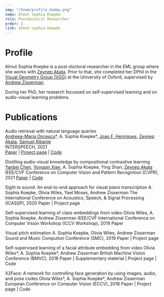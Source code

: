 ```yaml
---
img: "/team/profile_dummy.png"
name: Almut Sophia Koepke
role: Postdoctoral Researcher
order: 2
link: almut-sophia-koepke
---
```


# Profile
Almut Sophia Koepke is a post-doctoral researcher in the EML group where she works with [Zeynep Akata](https://www.eml-unitue.de/people/zeynep-akata). Prior to that, she completed her DPhil in the [Visual Geometry Group (VGG)](https://www.robots.ox.ac.uk/~vgg/) at the University of Oxford, supervised by [Andrew Zisserman](https://www.robots.ox.ac.uk/~az/).

During her PhD, her research focussed on self-supervised learning and on audio-visual learning problems.

# Publications

Audio retrieval with natural language queries\
[Andreea-Maria Oncescu](https://www.robots.ox.ac.uk/~oncescu/)\*, A. Sophia Koepke\*, [Joao F. Henriques](https://www.robots.ox.ac.uk/~joao/), [Zeynep Akata](https://www.eml-unitue.de/people/zeynep-akata), [Samuel Albanie](https://www.robots.ox.ac.uk/~albanie/)\
INTERSPEECH, 2021\
[Paper](https://arxiv.org/pdf/2105.02192.pdf) | [Project page](https://www.robots.ox.ac.uk/~vgg/research/audio-retrieval/) | [Code](https://github.com/oncescuandreea/audio-retrieval)

Distilling audio-visual knowledge by compositional contrastive learning
[Yanbei Chen](https://www.eml-unitue.de/people/yanbei-chen), [Yongqin Xian](https://www.eml-unitue.de/people/yongqin-xian), A. Sophia Koepke, Ying Shan, [Zeynep Akata](https://www.eml-unitue.de/people/zeynep-akata)
IEEE/CVF Conference on Computer Vision and Pattern Recognition (CVPR), 2021
[Paper](https://arxiv.org/abs/2104.10955) | [Code](https://github.com/yanbeic/CCL)

Sight to sound: An end-to-end approach for visual piano transcription
A. Sophia Koepke, Olivia Wiles, Yael Moses, Andrew Zisserman
The International Conference on Acoustics, Speech, & Signal Processing (ICASSP), 2020
Paper | Project page

Self-supervised learning of class embeddings from video
Olivia Wiles, A. Sophia Koepke, Andrew Zisserman
IEEE/CVF International Conference on Computer Vision Workshop (ICCV Workshop), 2019
Paper

Visual pitch estimation
A. Sophia Koepke, Olivia Wiles, Andrew Zisserman
Sound and Music Compution Conference (SMC), 2019
Paper | Project page

Self-supervised learning of a facial attribute embedding from video
Olivia Wiles*, A. Sophia Koepke*, Andrew Zisserman
British Machine Vision Conference (BMVC), 2018
Paper | Supplementary material | Project page | Code

X2Face: A network for controlling face generation by using images, audio, and pose codes
Olivia Wiles*, A. Sophia Koepke*, Andrew Zisserman
European Conference on Computer Vision (ECCV), 2018
Paper | Project page | Code

